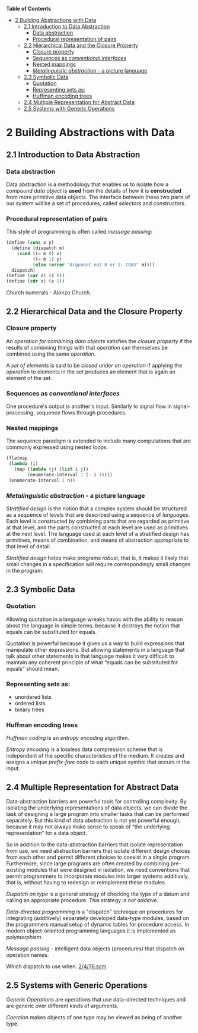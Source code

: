 <!-- markdown-toc start - Don't edit this section. Run M-x markdown-toc-generate-toc again -->
**Table of Contents**

- [2 Building Abstractions with Data](#2-building-abstractions-with-data)
    - [2.1 Introduction to Data Abstraction](#21-introduction-to-data-abstraction)
        - [Data abstraction](#data-abstraction)
        - [Procedural representation of pairs](#procedural-representation-of-pairs)
    - [2.2 Hierarchical Data and the Closure Property](#22-hierarchical-data-and-the-closure-property)
        - [Closure property](#closure-property)
        - [Sequences as *conventional interfaces*](#sequences-as-conventional-interfaces)
        - [Nested mappings](#nested-mappings)
        - [*Metalinguistic abstraction* - a picture language](#metalinguistic-abstraction---a-picture-language)
    - [2.3 Symbolic Data](#23-symbolic-data)
        - [Quotation](#quotation)
        - [Representing sets as:](#representing-sets-as)
        - [Huffman encoding trees](#huffman-encoding-trees)
    - [2.4 Multiple Representation for Abstract Data](#24-multiple-representation-for-abstract-data)
    - [2.5 Systems with Generic Operations](#25-systems-with-generic-operations)

<!-- markdown-toc end -->
# 2 Building Abstractions with Data

## 2.1 Introduction to Data Abstraction

### Data abstraction

Data abstraction is a methodology that enables us to isolate how a *compound
data object* is **used** from the details of how it is **constructed** from more
primitive data objects. The interface between these two parts of our system will
be a set of procedures, called *selectors* and *constructors*.

### Procedural representation of pairs

This style of programming is often called _message passing_:

````` scheme
(define (cons x y)
  (define (dispatch m)
    (cond ((= m 0) x)
          ((= m 1) y)
          (else (error "Argument not 0 or 1: CONS" m))))
  dispatch)
(define (car z) (z 0))
(define (cdr z) (z 1))
`````
Church numerals - Alonzo Church.


## 2.2 Hierarchical Data and the Closure Property

### Closure property

An *operation for combining data objects* satisfies the *closure property* if
the results of combining things with that *operation* can themselves be combined
using the same *operation*.

A *set of elements* is said to be *closed under an operation* if applying the
*operation* to elements in the set produces an element that is again an element
of the set.

### Sequences as *conventional interfaces*

One procedure's output is another's input. Similarly to signal flow in
signal-processing, sequence flows through procedures.

### Nested mappings

The sequence paradigm is extended to include many computations that are commonly
expressed using nested loops.

````` scheme
(flatmap
 (lambda (i)
   (map (lambda (j) (list i j))
        (enumerate-interval 1 (- i 1))))
 (enumerate-interval 1 n))
`````

### *Metalinguistic abstraction* - a picture language

_Stratified design_ is the notion that a complex system should be structured as
a sequence of levels that are described using a sequence of _languages_. Each
level is constructed by combining parts that are regarded as primitive at that
level, and the parts constructed at each level are used as primitives at the
next level. The language used at each level of a stratified design has
primitives, means of combination, and means of abstraction appropriate to that
level of detail.

_Stratified design_ helps make programs _robust_, that is, it makes it likely
that small changes in a specification will require correspondingly small changes
in the program.


## 2.3 Symbolic Data

### Quotation

Allowing quotation in a language wreaks havoc with the ability to reason about
the language in simple terms, because it destroys the notion that equals can be
substituted for equals.

Quotation is powerful because it gives us a way to build expressions that
manipulate other expressions. But allowing statements in a language that talk
about other statements in that language makes it very difficult to maintain any
coherent principle of what “equals can be substituted for equals” should mean.

### Representing sets as:

* unordered lists
* ordered lists
* binary trees

### Huffman encoding trees

*Huffman coding* is an *entropy encoding* algorithm.

*Entropy encoding* is a lossless data compression scheme that is independent of
the specific characteristics of the medium. It creates and assigns a
*unique prefix-free* code to each unique symbol that occurs in the input.


## 2.4 Multiple Representation for Abstract Data

Data-abstraction barriers are powerful tools for controlling complexity. By
isolating the underlying representations of data objects, we can divide the task
of designing a large program into smaller tasks that can be performed
separately. But this kind of data abstraction is not yet powerful enough,
because it may not always make sense to speak of “the underlying representation”
for a data object.

So in addition to the data-abstraction barriers that isolate representation from
use, we need abstraction barriers that isolate different design choices from
each other and permit different choices to coexist in a single program.
Furthermore, since large programs are often created by combining pre-existing
modules that were designed in isolation, we need conventions that permit
programmers to incorporate modules into larger systems additively, that is,
without having to redesign or reimplement these modules.

*Dispatch on type* is a general strategy of checking the type of a datum and
calling an appropriate procedure. This strategy is _not additive_.

*Data-directed programming* is a "dispatch" technique on procedures for
integrating (additively) separately developed data-type modules, based on the
programmers manual setup of dynamic tables for procedure access. In modern
object-oriented programming languages it is implemented as _polymorphism_.

*Message passing* - intelligent data objects (procedures) that dispatch on
operation names.

Which dispatch to use when: [2/4/76.scm](https://github.com/ernestas/SICP-study/blob/master/src/sicp/2/4/76.scm)

## 2.5 Systems with Generic Operations

*Generic Operations* are operations that use data-directed techniques and are
generic over different kinds of arguments.

*Coercion* makes objects of one type may be viewed as being of another type.
